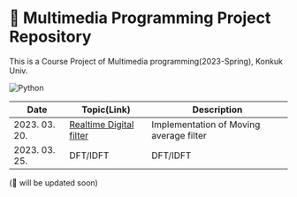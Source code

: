# 📱 Multimedia Programming Project Repository

This is a Course Project of Multimedia programming(2023-Spring), Konkuk Univ.

![Python](https://img.shields.io/badge/Python-ecd53f.svg?&style=for-the-badge&logo=Java&logoColor=white)


|Date|Topic(Link)|Description|
|------|---|---|
|2023. 03. 20.|[Realtime Digital filter](https://github.com/versatile0010/Multimedia/tree/main/week3)|Implementation of Moving average filter|
|2023. 03. 25.|DFT/IDFT|DFT/IDFT|

(🔨 will be updated soon)
